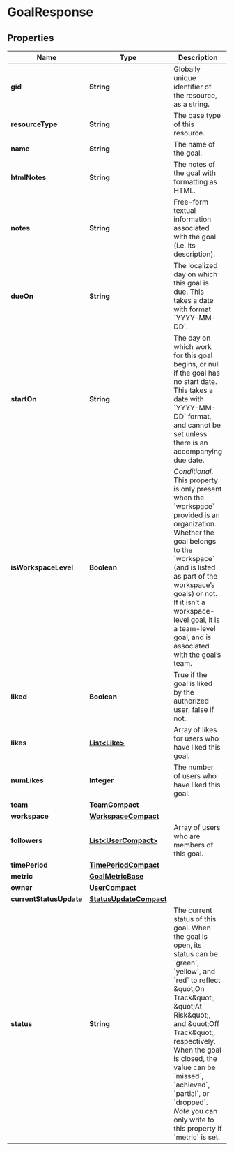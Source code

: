 

# GoalResponse


## Properties

| Name | Type | Description | Notes |
|------------ | ------------- | ------------- | -------------|
|**gid** | **String** | Globally unique identifier of the resource, as a string. |  [optional] [readonly] |
|**resourceType** | **String** | The base type of this resource. |  [optional] [readonly] |
|**name** | **String** | The name of the goal. |  [optional] |
|**htmlNotes** | **String** | The notes of the goal with formatting as HTML. |  [optional] |
|**notes** | **String** | Free-form textual information associated with the goal (i.e. its description). |  [optional] |
|**dueOn** | **String** | The localized day on which this goal is due. This takes a date with format &#x60;YYYY-MM-DD&#x60;. |  [optional] |
|**startOn** | **String** | The day on which work for this goal begins, or null if the goal has no start date. This takes a date with &#x60;YYYY-MM-DD&#x60; format, and cannot be set unless there is an accompanying due date. |  [optional] |
|**isWorkspaceLevel** | **Boolean** | *Conditional*. This property is only present when the &#x60;workspace&#x60; provided is an organization. Whether the goal belongs to the &#x60;workspace&#x60; (and is listed as part of the workspace’s goals) or not. If it isn’t a workspace-level goal, it is a team-level goal, and is associated with the goal’s team. |  [optional] |
|**liked** | **Boolean** | True if the goal is liked by the authorized user, false if not. |  [optional] |
|**likes** | [**List&lt;Like&gt;**](Like.md) | Array of likes for users who have liked this goal. |  [optional] [readonly] |
|**numLikes** | **Integer** | The number of users who have liked this goal. |  [optional] [readonly] |
|**team** | [**TeamCompact**](TeamCompact.md) |  |  [optional] |
|**workspace** | [**WorkspaceCompact**](WorkspaceCompact.md) |  |  [optional] |
|**followers** | [**List&lt;UserCompact&gt;**](UserCompact.md) | Array of users who are members of this goal. |  [optional] |
|**timePeriod** | [**TimePeriodCompact**](TimePeriodCompact.md) |  |  [optional] |
|**metric** | [**GoalMetricBase**](GoalMetricBase.md) |  |  [optional] |
|**owner** | [**UserCompact**](UserCompact.md) |  |  [optional] |
|**currentStatusUpdate** | [**StatusUpdateCompact**](StatusUpdateCompact.md) |  |  [optional] |
|**status** | **String** | The current status of this goal. When the goal is open, its status can be &#x60;green&#x60;, &#x60;yellow&#x60;, and &#x60;red&#x60; to reflect \&quot;On Track\&quot;, \&quot;At Risk\&quot;, and \&quot;Off Track\&quot;, respectively. When the goal is closed, the value can be &#x60;missed&#x60;, &#x60;achieved&#x60;, &#x60;partial&#x60;, or &#x60;dropped&#x60;. *Note* you can only write to this property if &#x60;metric&#x60; is set. |  [optional] [readonly] |



